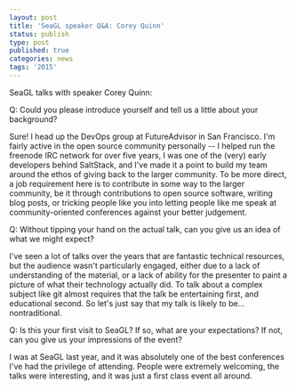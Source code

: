 ```yaml
---
layout: post
title: 'SeaGL speaker Q&A: Corey Quinn'
status: publish
type: post
published: true
categories: news
tags: '2015'
---
```


SeaGL talks with speaker Corey Quinn:

Q: Could you please introduce yourself and tell us a little about your
background?

Sure! I head up the DevOps group at FutureAdvisor in San Francisco. I'm fairly
active in the open source community personally -- I helped run the freenode IRC
network for over five years, I was one of the (very) early developers behind
SaltStack, and I've made it a point to build my team around the ethos of
giving back to the larger community. To be more direct, a job requirement here
is to contribute in some way to the larger community, be it through
contributions to open source software, writing blog posts, or tricking people
like you into letting people like me speak at community-oriented conferences
against your better judgement.

Q: Without tipping your hand on the actual talk, can you give us an
idea of what we might expect?

I've seen a lot of talks over the years that are fantastic technical
resources, but the audience wasn't particularly engaged, either due to a lack
of understanding of the material, or a lack of ability for the presenter to
paint a picture of what their technology actually did. To talk about a complex
subject like git almost requires that the talk be entertaining first, and
educational second. So let's just say that my talk is likely to be...
nontraditional.

Q: Is this your first visit to SeaGL? If so, what are your expectations? If
not, can you give us your impressions of the event?

I was at SeaGL last year, and it was absolutely one of the best conferences
I've had the privilege of attending. People were extremely welcoming, the
talks were interesting, and it was just a first class event all around.
